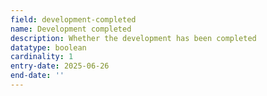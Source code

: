 ```yaml
---
field: development-completed
name: Development completed
description: Whether the development has been completed
datatype: boolean
cardinality: 1
entry-date: 2025-06-26
end-date: ''
---
```

